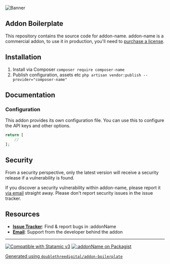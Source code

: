 ![Banner](https://raw.githubusercontent.com/composer-name/main/banner.png)

## Addon Boilerplate

This repository contains the source code for addon-name. addon-name is a commercial addon, to use it in production, you'll need to [purchase a license](https://statamic.com/addon-name).

## Installation

1. Install via Composer `composer require composer-name`
2. Publish configuration, assets etc `php artisan vendor:publish --provider="composer-name"`

## Documentation

### Configuration

This addon provides its own configuration file. You can use this to configure the API keys and other options.

```php
return [
    //
];
```

## Security

From a security perspective, only the latest version will receive a security release if a vulnerability is found.

If you discover a security vulnerability within addon-name, please report it [via email](mailto:vendor-email) straight away. Please don't report security issues in the issue tracker.

## Resources

* [**Issue Tracker**](https://github.com/composer-name/issues): Find & report bugs in :addonName
* [**Email**](mailto:vendor-email): Support from the developer behind the addon

---

<p>
<a href="https://statamic.com"><img src="https://img.shields.io/badge/Statamic-3.0+-FF269E?style=for-the-badge" alt="Compatible with Statamic v3"></a>
<a href="https://packagist.org/packages/composer-name/stats"><img src="https://img.shields.io/packagist/v/composer-name?style=for-the-badge" alt=":addonName on Packagist"></a>
</p>

[Generated using `doublethreedigital/addon-boilerplate`](https://github.com/doublethreedigital/addon-boilerplate)
